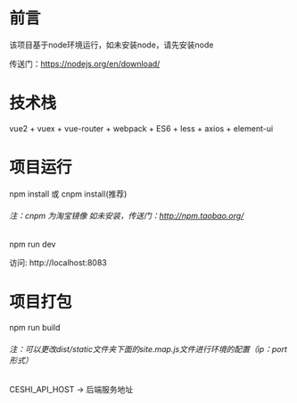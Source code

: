 # 前言
该项目基于node环境运行，如未安装node，请先安装node

传送门：https://nodejs.org/en/download/
# 技术栈
vue2 + vuex + vue-router + webpack + ES6 + less + axios + element-ui
# 项目运行
npm install 或 cnpm install(推荐)
###### 注：cnpm 为淘宝镜像 如未安装，传送门：http://npm.taobao.org/

npm run dev

访问: http://localhost:8083
# 项目打包
npm run build

###### 注：可以更改dist/static文件夹下面的site.map.js文件进行环境的配置（ip：port形式）

CESHI_API_HOST -> 后端服务地址
